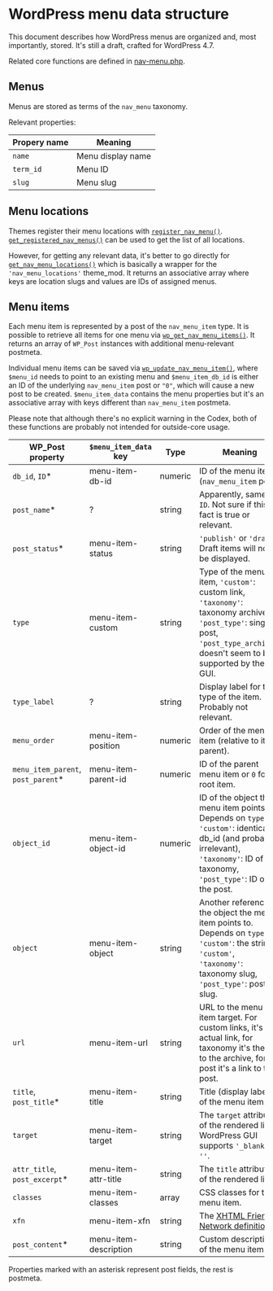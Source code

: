 # WordPress menu data structure

This document describes how WordPress menus are organized and, most importantly, stored. It's still a draft, 
crafted for WordPress 4.7.

Related core functions are defined in [nav-menu.php](https://developer.wordpress.org/reference/files/wp-includes/nav-menu.php/).

## Menus

Menus are stored as terms of the `nav_menu` taxonomy.

Relevant properties:

Propery name    | Meaning
----------------|--------------------
`name`          | Menu display name
`term_id`       | Menu ID
`slug`          | Menu slug

## Menu locations

Themes register their menu locations with [`register_nav_menu()`](https://developer.wordpress.org/reference/functions/register_nav_menu/).
[`get_registered_nav_menus()`](https://developer.wordpress.org/reference/functions/get_registered_nav_menus/) can be 
used to get the list of all locations.

However, for getting any relevant data, it's better to go directly for [`get_nav_menu_locations()`](https://developer.wordpress.org/reference/functions/get_nav_menu_locations/)
which is basically a wrapper for the `'nav_menu_locations'` theme_mod. It returns an associative array where
keys are location slugs and values are IDs of assigned menus.

## Menu items

Each menu item is represented by a post of the `nav_menu_item` type. It is possible to retrieve all items for one menu
via [`wp_get_nav_menu_items()`](https://developer.wordpress.org/reference/functions/wp_get_nav_menu_items/). 
It returns an array of `WP_Post` instances with additional menu-relevant postmeta.

Individual menu items can be saved via [`wp_update_nav_menu_item()`](https://developer.wordpress.org/reference/functions/wp_update_nav_menu_item/),
where `$menu_id` needs to point to an existing menu and `$menu_item_db_id` is either an ID of the underlying `nav_menu_item`
post or `"0"`, which will cause a new post to be created. `$menu_item_data` contains the menu properties but it's an associative
array with keys different than `nav_menu_item` postmeta.

Please note that although there's no explicit warning in the Codex, both of these functions are probably not intended 
for outside-core usage.

WP_Post property                      | `$menu_item_data` key | Type      | Meaning 
--------------------------------------|-----------------------|-----------|----------------------------------------------- 
`db_id`, `ID`*                        | menu-item-db-id       | numeric   | ID of the menu item (`nav_menu_item` post) 
`post_name`*                          | ?                     | string    | Apparently, same as `ID`. Not sure if this fact is true or relevant. 
`post_status`*                        | menu-item-status      | string    | `'publish'` or `'draft'`. Draft items will not be displayed.
`type`                                | menu-item-custom      | string    | Type of the menu item, `'custom'`: custom link, `'taxonomy'`: taxonomy archive, `'post_type'`: single post, `'post_type_archive'`: doesn't seem to be supported by the GUI.
`type_label`                          | ?                     | string    | Display label for the type of the item. Probably not relevant.
`menu_order`                          | menu-item-position    | numeric   | Order of the menu item (relative to its parent).
`menu_item_parent`, `post_parent`*    | menu-item-parent-id   | numeric   | ID of the parent menu item or `0` for a root item.
`object_id`                           | menu-item-object-id   | numeric   | ID of the object the menu item points to. Depends on `type`, `'custom'`: identical to db_id (and probably irrelevant), `'taxonomy'`: ID of the taxonomy, `'post_type'`: ID of the post.
`object`                              | menu-item-object      | string    | Another reference to the object the menu item points to. Depends on `type`, `'custom'`: the string `'custom'`, `'taxonomy'`: taxonomy slug, `'post_type'`: post slug.
`url`                                 | menu-item-url         | string    | URL to the menu item target. For custom links, it's the actual link, for taxonomy it's the link to the archive, for post it's a link to the post.
`title`, `post_title`*                | menu-item-title       | string    | Title (display label) of the menu item.
`target`                              | menu-item-target      | string    | The `target` attribute of the rendered link. WordPress GUI supports `'_blank'` or `''`. 
`attr_title`, `post_excerpt`*         | menu-item-attr-title  | string    | The `title` attribute of the rendered link.
`classes`                             | menu-item-classes     | array     | CSS classes for the menu item.
`xfn`                                 | menu-item-xfn         | string    | The [XHTML Friends Network definition](https://codex.wordpress.org/Defining_Relationships_with_XFN).
`post_content`*                       | menu-item-description | string    | Custom description of the menu item. 

Properties marked with an asterisk represent post fields, the rest is postmeta.
